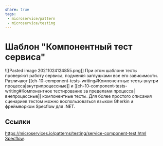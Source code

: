 ```yaml
---
share: true
tags:
 - microservice/pattern
 - microservice/testing
---
```

# Шаблон "Компонентный тест сервиса"
![[Pasted image 20211024124855.png]]
При этом шаблоне тесты проверяют работу сервиса, подменяя заглушками все его зависимости.
Различают [[ch-10-component-tests-writing#Компонентные тесты внутри процесса|внутрипроцессные]] и [[ch-10-component-tests-writing#Компонентное тестирование за пределами процесса|внепроцессные]] компонентные тесты.
Для более простого описания сценариев тестом можно воспользоваться языком Gherkin и фреймворком Specflow для .NET.
## Ссылки
https://microservices.io/patterns/testing/service-component-test.html
 [Specflow](https://specflow.org/).